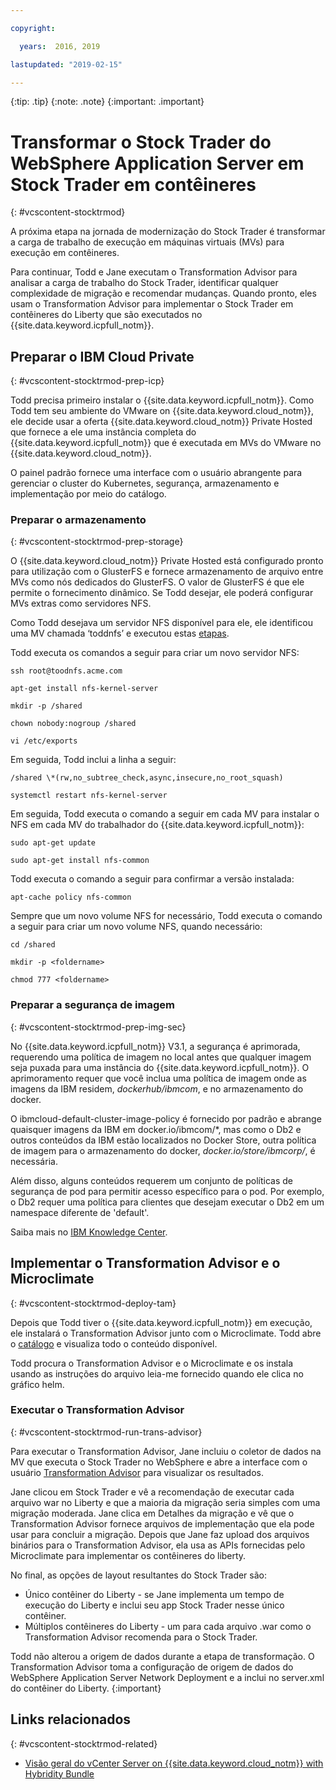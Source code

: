 ```yaml
---

copyright:

  years:  2016, 2019

lastupdated: "2019-02-15"

---
```


{:tip: .tip}
{:note: .note}
{:important: .important}

# Transformar o Stock Trader do WebSphere Application Server em Stock Trader em contêineres
{: #vcscontent-stocktrmod}

A próxima etapa na jornada de modernização do Stock Trader é transformar a carga de trabalho de execução em máquinas virtuais (MVs) para execução em contêineres.

Para continuar, Todd e Jane executam o Transformation Advisor para analisar a carga de trabalho do Stock Trader, identificar qualquer complexidade de migração e recomendar mudanças. Quando pronto, eles usam o Transformation Advisor para implementar o Stock Trader em contêineres do Liberty que são executados no {{site.data.keyword.icpfull_notm}}.

## Preparar o IBM Cloud Private
{: #vcscontent-stocktrmod-prep-icp}

Todd precisa primeiro instalar o  {{site.data.keyword.icpfull_notm}}. Como Todd tem seu ambiente do VMware on {{site.data.keyword.cloud_notm}}, ele decide usar a oferta {{site.data.keyword.cloud_notm}} Private Hosted que fornece a ele uma instância completa do {{site.data.keyword.icpfull_notm}} que é executada em MVs do VMware no {{site.data.keyword.cloud_notm}}.

O painel padrão fornece uma interface com o usuário abrangente para gerenciar o cluster do Kubernetes, segurança, armazenamento e implementação por meio do catálogo.

### Preparar o armazenamento
{: #vcscontent-stocktrmod-prep-storage}

O {{site.data.keyword.cloud_notm}} Private Hosted está configurado pronto para utilização com o GlusterFS e fornece armazenamento de arquivo entre MVs como nós dedicados do GlusterFS. O valor de GlusterFS é que ele permite o fornecimento dinâmico. Se Todd desejar, ele poderá configurar MVs extras como servidores NFS.

Como Todd desejava um servidor NFS disponível para ele, ele identificou uma MV chamada ‘toddnfs’ e executou estas
[etapas](https://help.ubuntu.com/community/SettingUpNFSHowTo).

Todd executa os comandos a seguir para criar um novo servidor NFS:

`ssh root@toodnfs.acme.com`

`apt-get install nfs-kernel-server`

`mkdir -p /shared`

`chown nobody:nogroup /shared`

`vi /etc/exports`

Em seguida, Todd inclui a linha a seguir:

`/shared \*(rw,no_subtree_check,async,insecure,no_root_squash)`

`systemctl restart nfs-kernel-server`

Em seguida, Todd executa o comando a seguir em cada MV para instalar o NFS em cada MV do trabalhador do {{site.data.keyword.icpfull_notm}}:

`sudo apt-get update`

`sudo apt-get install nfs-common`

Todd executa o comando a seguir para confirmar a versão instalada:

`apt-cache policy nfs-common`

Sempre que um novo volume NFS for necessário, Todd executa o comando a seguir para criar um novo volume NFS, quando necessário:

`cd /shared`

`mkdir -p <foldername>`

`chmod 777 <foldername>`

### Preparar a segurança de imagem
{: #vcscontent-stocktrmod-prep-img-sec}

No {{site.data.keyword.icpfull_notm}} V3.1, a segurança é aprimorada, requerendo uma política de imagem no local antes que qualquer imagem seja puxada para uma instância do {{site.data.keyword.icpfull_notm}}. O aprimoramento requer que você inclua uma política de imagem onde as imagens da IBM residem, *dockerhub/ibmcom*, e no armazenamento do docker.

O ibmcloud-default-cluster-image-policy é fornecido por padrão e abrange quaisquer imagens da IBM em docker.io/ibmcom/\*, mas como o Db2 e outros conteúdos da IBM estão localizados no Docker Store, outra política de imagem para o armazenamento do docker, *docker.io/store/ibmcorp/*, é necessária.

Além disso, alguns conteúdos requerem um conjunto de políticas de segurança de pod para permitir acesso específico para o pod. Por exemplo, o Db2 requer uma política para clientes que desejam executar o Db2 em um namespace diferente de 'default'.

Saiba mais no [IBM Knowledge
Center](https://www.ibm.com/support/knowledgecenter/SSBS6K_3.1.0/manage_cluster/enable_pod_security.html).

## Implementar o Transformation Advisor e o Microclimate
{: #vcscontent-stocktrmod-deploy-tam}

Depois que Todd tiver o {{site.data.keyword.icpfull_notm}} em execução, ele instalará o Transformation Advisor junto com o Microclimate. Todd abre o [catálogo](https://www.ibm.com/cloud/private/developer) e visualiza todo o conteúdo disponível.

Todd procura o Transformation Advisor e o Microclimate e os instala usando as instruções do arquivo leia-me fornecido quando ele clica no gráfico helm.

### Executar o Transformation Advisor
{: #vcscontent-stocktrmod-run-trans-advisor}

Para executar o Transformation Advisor, Jane incluiu o coletor de dados na MV que executa o Stock Trader no WebSphere e abre a interface com o usuário [Transformation
Advisor](https://developer.ibm.com/recipes/tutorials/using-the-transformation-advisor-on-ibm-cloud-private/) para visualizar os resultados.

Jane clicou em Stock Trader e vê a recomendação de executar cada arquivo war no Liberty e que a maioria da migração seria simples com uma migração moderada. Jane clica em Detalhes da migração e vê que o Transformation Advisor fornece arquivos de implementação que ela pode usar para concluir a migração. Depois que Jane faz upload dos arquivos binários para o Transformation Advisor, ela usa as APIs fornecidas pelo Microclimate para implementar os contêineres do liberty.

No final, as opções de layout resultantes do Stock Trader são:
* Único contêiner do Liberty - se Jane implementa um tempo de execução do Liberty e inclui seu app Stock Trader nesse único contêiner.
* Múltiplos contêineres do Liberty - um para cada arquivo .war como o Transformation Advisor recomenda para o Stock Trader.

Todd não alterou a origem de dados durante a etapa de transformação. O Transformation Advisor toma a configuração de origem de dados do WebSphere Application Server Network Deployment e a inclui no server.xml do contêiner do Liberty.
{:important}

## Links relacionados
{: #vcscontent-stocktrmod-related}

* [Visão geral do vCenter Server on {{site.data.keyword.cloud_notm}} with Hybridity Bundle](/docs/services/vmwaresolutions/archiref/vcs?topic=vmware-solutions-vcs-hybridity-intro)

